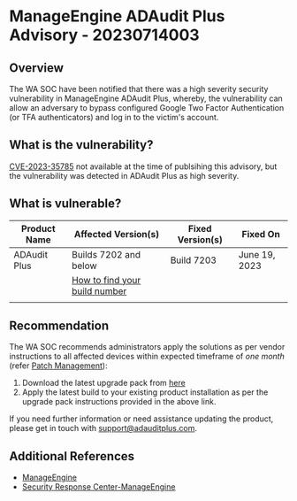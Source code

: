 # ManageEngine ADAudit Plus Advisory - 20230714003

## Overview

The WA SOC have been notified that there was a high severity security vulnerability in ManageEngine ADAudit Plus, whereby, the vulnerability can allow an adversary to bypass configured Google Two Factor Authentication (or TFA authenticators) and log in to the victim's account. 

## What is the vulnerability?
 
[CVE-2023-35785](https://cve.mitre.org/cgi-bin/cvename.cgi?name=CVE-2023-35785) not available at the time of publsihing this advisory, but the vulnerability was detected in ADAudit Plus as high severity. 

## What is vulnerable?

| Product Name  |  Affected Version(s) | Fixed Version(s)  |  Fixed On | 
|---------------|----------------------|-------------------|-----------|
|  ADAudit Plus |  Builds 7202 and below|Build 7203|June 19, 2023|
|               |[How to find your build number](https://aus01.safelinks.protection.outlook.com/?url=https%3A%2F%2Fmang-zgph.maillist-manage.com%2Fclick%2F1772725182b9eb39%2F1772725182b7adf6&data=05%7C01%7Ccybersecurity%40dpc.wa.gov.au%7C3c6a34dd968c475c555a08db8362efc3%7Cd48144b5571f4b689721e41bc0071e17%7C0%7C0%7C638248233198500248%7CUnknown%7CTWFpbGZsb3d8eyJWIjoiMC4wLjAwMDAiLCJQIjoiV2luMzIiLCJBTiI6Ik1haWwiLCJXVCI6Mn0%3D%7C3000%7C%7C%7C&sdata=%2BTnZ50rnAEc9jx3bJFj3Qb52wJvSCNUfx3Eitg%2FGtQg%3D&reserved=0)| |
|                                                                       |

## Recommendation

The WA SOC recommends administrators apply the solutions as per vendor instructions to all affected devices within expected timeframe of *one month* (refer [Patch Management](../guidelines/patch-management.md)):

1.  Download the latest upgrade pack from [here](https://aus01.safelinks.protection.outlook.com/?url=https%3A%2F%2Fmang-zgph.maillist-manage.com%2Fclick%2F1772725182b9eb39%2F1772725182b7adf8&data=05%7C01%7Ccybersecurity%40dpc.wa.gov.au%7C3c6a34dd968c475c555a08db8362efc3%7Cd48144b5571f4b689721e41bc0071e17%7C0%7C0%7C638248233198500248%7CUnknown%7CTWFpbGZsb3d8eyJWIjoiMC4wLjAwMDAiLCJQIjoiV2luMzIiLCJBTiI6Ik1haWwiLCJXVCI6Mn0%3D%7C3000%7C%7C%7C&sdata=BKLFKzma%2BVNVJ2BGP37PD7dGsKxElkSkiaGX9nwK%2Fas%3D&reserved=0 "https://aus01.safelinks.protection.outlook.com/?url=https%3a%2f%2fmang-zgph.maillist-manage.com%2fclick%2f1772725182b9eb39%2f1772725182b7adf8&data=05%7c01%7ccybersecurity%40dpc.wa.gov.au%7c3c6a34dd968c475c555a08db8362efc3%7cd48144b5571f4b689721e41bc0071e17%7c0%7c0%7c638248233198500248%7cunknown%7ctwfpbgzsb3d8eyjwijoimc4wljawmdailcjqijoiv2lumziilcjbtii6ik1hawwilcjxvci6mn0%3d%7c3000%7c%7c%7c&sdata=bklfkzma%2bvnvj2bgp37pd7dgskxelkskiagx9nwk%2fas%3d&reserved=0")
2.  Apply the latest build to your existing product installation as per the upgrade pack instructions provided in the above link.

If you need further information or need assistance updating the product, please get in touch with [support@adauditplus.com](mailto:support@adauditplus.com?subject=Re:%20ManageEngine%20security%20advisory%20|%20Important%20fix%20released%20for%20ADAudit%20Plus "mailto:support@adauditplus.com?subject=re:%20manageengine%20security%20advisory%20|%20important%20fix%20released%20for%20adaudit%20plus").

## Additional References

- [ManageEngine](https://www.manageengine.com/products/active-directory-audit/adaudit-plus-release-notes.html)
- [Security Response Center-ManageEngine](https://www.manageengine.com/manageengine-security-response-center.html?pos=commonpage&loc=MainMenu&cat=Support)
